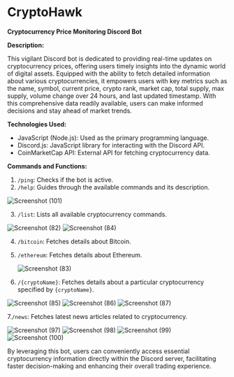 # CryptoHawk 
**Cryptocurrency Price Monitoring Discord Bot**

**Description:**

This vigilant Discord bot is dedicated to providing real-time updates on cryptocurrency prices, offering users timely insights into the dynamic world of digital assets. Equipped with the ability to fetch detailed information about various cryptocurrencies, it empowers users with key metrics such as the name, symbol, current price, crypto rank, market cap, total supply, max supply, volume change over 24 hours, and last updated timestamp. With this comprehensive data readily available, users can make informed decisions and stay ahead of market trends.

**Technologies Used:**

- JavaScript (Node.js): Used as the primary programming language.
- Discord.js: JavaScript library for interacting with the Discord API.
- CoinMarketCap API: External API for fetching cryptocurrency data.
  
**Commands and Functions:**

1. `/ping`: Checks if the bot is active.
2. `/help`: Guides through the available commands and its description.

![Screenshot (101)](https://github.com/user-attachments/assets/d0fca5b8-20d5-4191-a5b4-c8ae6239b5ab)


3. `/list`: Lists all available cryptocurrency commands.

![Screenshot (82)](https://github.com/JackSpar45/CryptoHawk/assets/118149520/9e6b3f14-cecb-46a0-8f39-4fe7b0da7946)
![Screenshot (84)](https://github.com/JackSpar45/CryptoHawk/assets/118149520/ed5b779c-bb72-4a64-87b1-e2b0e142d9ca)


4. `/bitcoin`: Fetches details about Bitcoin.
5. `/ethereum`: Fetches details about Ethereum.
 
   ![Screenshot (83)](https://github.com/JackSpar45/CryptoHawk/assets/118149520/1ec229ae-622c-4af7-95d7-0a667c3834fb)

6. `/{cryptoName}`: Fetches details about a particular cryptocurrency specified by `{cryptoName}`.

![Screenshot (85)](https://github.com/JackSpar45/CryptoHawk/assets/118149520/325105e3-556d-4dc5-9b33-e2ddcfa8b6b3)
![Screenshot (86)](https://github.com/JackSpar45/CryptoHawk/assets/118149520/5bcccd2f-945d-4a3c-81ab-bbf85f9f5e93)
![Screenshot (87)](https://github.com/JackSpar45/CryptoHawk/assets/118149520/870aa768-f0a0-441b-be6f-fa3876a09fde)

7.`/news`: Fetches latest news articles related to cryptocurrency.

![Screenshot (97)](https://github.com/user-attachments/assets/cf157b81-57b9-420c-b09a-e88442904096)
![Screenshot (98)](https://github.com/user-attachments/assets/21be8cce-8e41-4003-831b-dd942031d05e)
![Screenshot (99)](https://github.com/user-attachments/assets/be70d4c2-b2c6-47cc-8ee8-1b1e2e1a34e8)
![Screenshot (100)](https://github.com/user-attachments/assets/8da24a62-42c9-4c7c-b171-a5025ca8daa9)


By leveraging this bot, users can conveniently access essential cryptocurrency information directly within the Discord server, facilitating faster decision-making and enhancing their overall trading experience.
